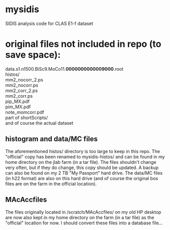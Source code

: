 # mysidis
SIDIS analysis code for CLAS E1-f dataset

# original files not included in repo (to save space):
data.s1.n1500.BiSc9.MoCo11.__0000000000009000__.root <br />
histos\/ <br />
mm2_nocorr_2.ps <br />
mm2_nocorr.ps <br />
mm2_corr_2.ps <br />
mm2_corr.ps <br />
pip_MX.pdf <br />
pim_MX.pdf <br />
note_momcorr.pdf <br />
part of shortScripts\/ <br />
and of course the actual dataset <br />

## histogram and data/MC files
The aforementioned histos/ directory is too large to keep in this repo. The "official" copy has been renamed to mysidis-histos/ and can be found in my home directory on the jlab farm (in a tar file). The files shouldn't change very often, but if they do change, this copy should be updated. A backup can also be found on my 2 TB "My Passport" hard drive. The data/MC files (in h22 format) are also on this hard drive (and of course the original bos files are on the farm in the official location).

 ## MAcAccfiles
 The files originally located in /scratch/MAcAccfiles/ on my old HP desktop are now also kept in my home directory on the farm (in a tar file) as the "official" location for now. I should convert these files into a database file...
